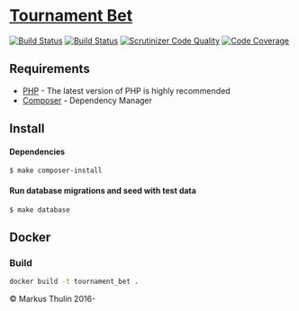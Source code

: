 # [Tournament Bet](https://github.com/thulin82/tournament_bet)

[![Build Status](https://travis-ci.com/thulin82/tournament_bet.svg?branch=master)](https://travis-ci.com/thulin82/tournament_bet)
[![Build Status](https://scrutinizer-ci.com/g/thulin82/tournament_bet/badges/build.png?b=master)](https://scrutinizer-ci.com/g/thulin82/tournament_bet/build-status/master)
[![Scrutinizer Code Quality](https://scrutinizer-ci.com/g/thulin82/tournament_bet/badges/quality-score.png?b=master)](https://scrutinizer-ci.com/g/thulin82/tournament_bet/?branch=master)
[![Code Coverage](https://scrutinizer-ci.com/g/thulin82/tournament_bet/badges/coverage.png?b=master)](https://scrutinizer-ci.com/g/thulin82/tournament_bet/?branch=master)

## Requirements

-   [PHP](http://php.net/) - The latest version of PHP is highly recommended
-   [Composer](https://getcomposer.org/) - Dependency Manager

## Install

#### Dependencies

```
$ make composer-install
```

#### Run database migrations and seed with test data

```
$ make database
```

## Docker

### Build

```bash
docker build -t tournament_bet .
```

© Markus Thulin 2016-
